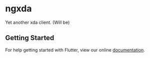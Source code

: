 # ngxda

Yet another xda client. (Will be)

## Getting Started

For help getting started with Flutter, view our online
[documentation](https://flutter.io/).
